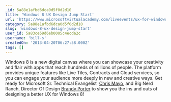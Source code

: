 ```yaml
---
_id: 5a88e1afbd6dca0d5f0d2d10
title: 'Windows 8 UX Design Jump Start'
url: 'https://www.microsoftvirtualacademy.com/liveevents/ux-for-windows-apps?CR_CC=200206309'
category: 5a88e1afbd6dca0d5f0d2d10
slug: 'windows-8-ux-design-jump-start'
user_id: 5a83ce59d6eb0005c4ecda2c
username: 'bill-s'
createdOn: '2013-04-20T06:27:58.000Z'
tags: []
---
```


Windows 8 is a new digital canvas where you can showcase your creativity and flair with apps that reach hundreds of millions of people. The platform provides unique features like Live Tiles, Contracts and Cloud services, so you can engage your audience more deeply in new and creative ways. Get ready for Microsoft Sr. Technical Evangelist  <a href="http://blogs.msdn.com/b/cmayo">Chris Mayo</a>, and Big Nerd Ranch, Director Of Design <a href="https://twitter.com/chickerbp">Brandy Porter</a> to show you the ins and outs of designing a better UX for Windows 8!
